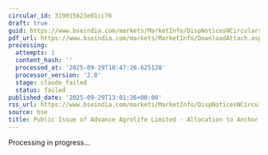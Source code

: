 ```yaml
---
circular_id: 319015623e01cc76
draft: true
guid: https://www.bseindia.com/markets/MarketInfo/DispNoticesNCirculars.aspx?Noticeid={78A0CCC6-D552-450D-9A2C-88970EEB198B}&noticeno=20250929-56&dt=09/29/2025&icount=56&totcount=87&flag=0
pdf_url: https://www.bseindia.com/markets/MarketInfo/DownloadAttach.aspx?id=20250929-56&attachedId=6ed48515-dd2d-47bf-9888-7c6bca813693
processing:
  attempts: 1
  content_hash: ''
  processed_at: '2025-09-29T18:47:26.625128'
  processor_version: '2.0'
  stage: claude_failed
  status: failed
published_date: '2025-09-29T13:01:36+00:00'
rss_url: https://www.bseindia.com/markets/MarketInfo/DispNoticesNCirculars.aspx?Noticeid={78A0CCC6-D552-450D-9A2C-88970EEB198B}&noticeno=20250929-56&dt=09/29/2025&icount=56&totcount=87&flag=0
source: bse
title: Public Issue of Advance Agrolife Limited - Allocation to Anchor Investors
---
```


Processing in progress...
